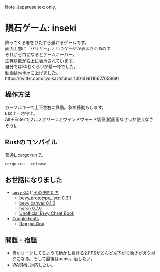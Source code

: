 Note: Japanese text only.

# 隕石ゲーム: inseki
降ってくる岩をひたすら避けるゲームです。  
画面上部に「バリヤー」というゲージが表示されるので  
それがゼロになるとゲームオーバー。  
生存秒数が右上に表示されています。  
自分では30秒くらいが精一杯でした。  
動画はtwitterに上げました。  
https://twitter.com/hyoikaz/status/1401499116627058691
## 操作方法
カーソルキーで上下左右に移動。斜め移動もします。  
Escで一時停止。  
Alt＋Enterでフルスクリーンとウインドウモード切替(縦画面なせいか使えなさそう)。  
## Rustのコンパイル
普通にcargo runで。  
```
cargo run --release
```
## お世話になりました
- [bevy 0.5](https://bevyengine.org/)と[その仲間たち](https://crates.io/search?q=bevy)
  - [bevy_prototype_lyon 0.3.1](https://github.com/Nilirad/bevy_prototype_lyon/)
  - [bevy_canvas 0.1.0](https://github.com/Nilirad/bevy_canvas)
  - [heron 0.7.0](https://github.com/jcornaz/heron/)
  - [Unofficial Bevy Cheat Book](https://github.com/bevy-cheatbook/bevy-cheatbook)
- [Google Fonts](https://fonts.google.com/)
  - [Reggae One](https://fonts.google.com/specimen/Reggae+One?subset=japanese)
## 問題・宿題
- 何かリークしてるようで動かし続けるとFPSがどんどん下がり動きがガクガクになる。そして最後はpanic。治したい。
- WASMに対応したい。
